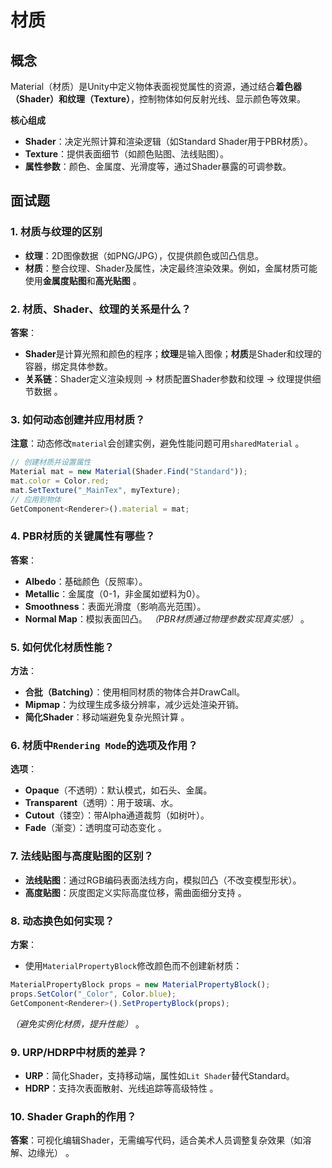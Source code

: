 # 材质

## 概念

Material（材质）是Unity中定义物体表面视觉属性的资源，通过结合**着色器（Shader）**和**纹理（Texture）**，控制物体如何反射光线、显示颜色等效果。

**核心组成**

- **Shader**：决定光照计算和渲染逻辑（如Standard Shader用于PBR材质）。
- **Texture**：提供表面细节（如颜色贴图、法线贴图）。
- **属性参数**：颜色、金属度、光滑度等，通过Shader暴露的可调参数。

## 面试题

### 1.  材质与纹理的区别

- **纹理**：2D图像数据（如PNG/JPG），仅提供颜色或凹凸信息。
- **材质**：整合纹理、Shader及属性，决定最终渲染效果。例如，金属材质可能使用**金属度贴图**和**高光贴图** 。

### 2. 材质、Shader、纹理的关系是什么？

**答案**： 

- **Shader**是计算光照和颜色的程序；**纹理**是输入图像；**材质**是Shader和纹理的容器，绑定具体参数。
- **关系链**：Shader定义渲染规则 → 材质配置Shader参数和纹理 → 纹理提供细节数据 。

### 3. 如何动态创建并应用材质？

**注意**：动态修改`material`会创建实例，避免性能问题可用`sharedMaterial` 。

```js
// 创建材质并设置属性
Material mat = new Material(Shader.Find("Standard"));
mat.color = Color.red;
mat.SetTexture("_MainTex", myTexture);
// 应用到物体
GetComponent<Renderer>().material = mat;
```

### 4. PBR材质的关键属性有哪些？

**答案**： 

- **Albedo**：基础颜色（反照率）。
- **Metallic**：金属度（0-1，非金属如塑料为0）。
- **Smoothness**：表面光滑度（影响高光范围）。
- **Normal Map**：模拟表面凹凸。
    *（PBR材质通过物理参数实现真实感）* 。

### 5. 如何优化材质性能？

**方法**： 

- **合批（Batching）**：使用相同材质的物体合并DrawCall。
- **Mipmap**：为纹理生成多级分辨率，减少远处渲染开销。
- **简化Shader**：移动端避免复杂光照计算 。

### 6. 材质中`Rendering Mode`的选项及作用？

**选项**： 

- **Opaque**（不透明）：默认模式，如石头、金属。
- **Transparent**（透明）：用于玻璃、水。
- **Cutout**（镂空）：带Alpha通道裁剪（如树叶）。
- **Fade**（渐变）：透明度可动态变化 。

### 7. 法线贴图与高度贴图的区别？

- **法线贴图**：通过RGB编码表面法线方向，模拟凹凸（不改变模型形状）。
- **高度贴图**：灰度图定义实际高度位移，需曲面细分支持 。

### 8. 动态换色如何实现？

**方案**： 

- 使用`MaterialPropertyBlock`修改颜色而不创建新材质： 

```js
MaterialPropertyBlock props = new MaterialPropertyBlock();
props.SetColor("_Color", Color.blue);
GetComponent<Renderer>().SetPropertyBlock(props);
```

*（避免实例化材质，提升性能）* 。

### 9. URP/HDRP中材质的差异？

- **URP**：简化Shader，支持移动端，属性如`Lit Shader`替代Standard。
- **HDRP**：支持次表面散射、光线追踪等高级特性 。

### 10. Shader Graph的作用？

**答案**：可视化编辑Shader，无需编写代码，适合美术人员调整复杂效果（如溶解、边缘光） 。

